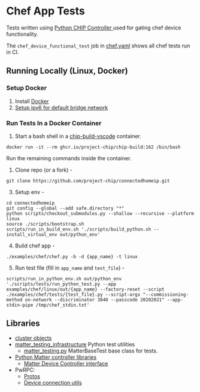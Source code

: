 # Chef App Tests

Tests written using
[Python CHIP Controller ](https://github.com/project-chip/connectedhomeip/blob/master/src/controller/python/README.md)
used for gating chef device functionality.

The `chef_device_functional_test` job in
[chef.yaml](https://github.com/sxb427/connectedhomeip/blob/master/.github/workflows/chef.yaml)
shows all chef tests run in CI.

## Running Locally (Linux, Docker)

### Setup Docker

1. Install [Docker](https://www.docker.com/get-started/)
2. [Setup ipv6 for default bridge network](https://docs.docker.com/engine/daemon/ipv6/#use-ipv6-for-the-default-bridge-network)

### Run Tests In a Docker Container

1. Start a bash shell in a
   [chip-build-vscode](https://github.com/project-chip/connectedhomeip/pkgs/container/chip-build-vscode)
   container.

```
docker run -it --rm ghcr.io/project-chip/chip-build:162 /bin/bash
```

Run the remaining commands inside the container.

1. Clone repo (or a fork) -

```
git clone https://github.com/project-chip/connectedhomeip.git
```

3. Setup env -

```
cd connectedhomeip
git config --global --add safe.directory "*"
python scripts/checkout_submodules.py --shallow --recursive --platform linux
source ./scripts/bootstrap.sh
scripts/run_in_build_env.sh './scripts/build_python.sh --install_virtual_env out/python_env'
```

4. Build chef app -

```
./examples/chef/chef.py -b -d {app_name} -t linux
```

5. Run test file (fill in `app_name` and `test_file`) -

```
scripts/run_in_python_env.sh out/python_env './scripts/tests/run_python_test.py --app examples/chef/linux/out/{app_name} --factory-reset --script ./examples/chef/tests/{test_file}.py --script-args "--commissioning-method on-network --discriminator 3840 --passcode 20202021" --app-stdin-pipe /tmp/chef_stdin.txt'
```

## Libraries

-   [cluster objects](https://github.com/project-chip/connectedhomeip/blob/master/src/controller/python/matter/clusters/Objects.py)
-   [matter_testing_infrastructure](https://github.com/project-chip/connectedhomeip/tree/master/src/python_testing/matter_testing_infrastructure)
    Python test utilities
    -   [matter_testing.py](https://github.com/project-chip/connectedhomeip/blob/master/src/python_testing/matter_testing_infrastructure/matter/testing/matter_testing.py)
        MatterBaseTest base class for tests.
-   [Python Matter controller libraries](https://github.com/project-chip/connectedhomeip/tree/master/src/controller/python/matter)
    -   [Matter Device Controller interface](https://github.com/project-chip/connectedhomeip/blob/master/src/controller/python/matter/ChipDeviceCtrl.py)
-   PwRPC:
    -   [Protos](https://github.com/project-chip/connectedhomeip/tree/master/examples/common/pigweed/protos)
    -   [Device connection utils](https://github.com/google/pigweed/tree/1baea6bc0ee4afe955a834d17177d7be5418900a/pw_system/py/pw_system)
